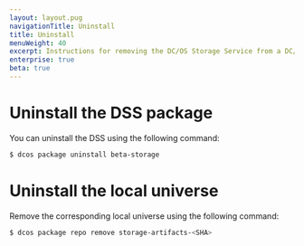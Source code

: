 ```yaml
---
layout: layout.pug
navigationTitle: Uninstall
title: Uninstall
menuWeight: 40
excerpt: Instructions for removing the DC/OS Storage Service from a DC/OS cluster
enterprise: true
beta: true
---
```


# Uninstall the DSS package

You can uninstall the DSS using the following command:

```bash
$ dcos package uninstall beta-storage
```

# Uninstall the local universe

Remove the corresponding local universe using the following command:

```bash
$ dcos package repo remove storage-artifacts-<SHA>
```
